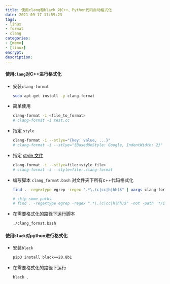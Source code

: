 ```yaml
---
title: 使用clang和black 对C++、Python代码自动格式化
date: 2021-09-17 17:59:23
tags:
- linux
- format
- clang
categories:
- [memo]
- [linux]
encrypt:
description:
---
```




#### 使用`clang`对C++进行格式化

- 安装`clang-format`

  ```bash
  sudo apt-get install -y clang-format
  ```

- 简单使用

  ```bash
  clang-format -i <file_to_format>
  # clang-format -i test.cc
  ```

- 指定 `style`

  ```bash
  clang-format -i --stlye="{key: value, ...}"
  # clang-format -i --stlye="{BasedOnStyle: Google, IndentWidth: 2}"
  ```

- 指定 [style 文件](./clang_format.html)

  ```bash
  clang-format -i --stlye=file:<style_file>
  # clang-format -i --style=file:.clang-format
  ```

- 编写脚本 `clang_format.bash` 对文件夹下所有c++代码格式化

  ```bash
  find . -regextype egrep -regex ".*\.(c|cc|h|hh)$" | xargs clang-format -i
  
  # skip some paths
  # find . -regextype egrep -regex ".*\.(c|cc|h|hh)$" -not -path '*/install/*' -not -path '*/build/*' -not -path '*/log/*' -not -path '*/deps/*'| xargs clang-format -i
  ```

- 在需要格式化的路径下运行脚本

  ```bash
  ./clang_format.bash
  ```

  



#### 使用`black`对python进行格式化

- 安装`black`

  ```bash
  pip3 install black==20.8b1
  ```

- 在需要格式化的路径下运行

  ```
  black .
  ```

  